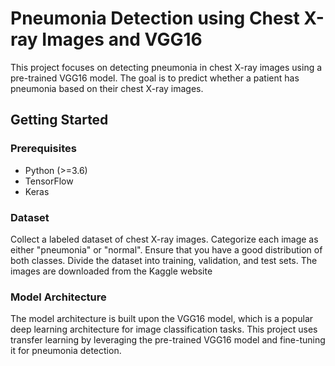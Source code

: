 # Pneumonia Detection using Chest X-ray Images and VGG16

This project focuses on detecting pneumonia in chest X-ray images using a pre-trained VGG16 model. The goal is to predict whether a patient has pneumonia based on their chest X-ray images.

## Getting Started

### Prerequisites

- Python (>=3.6)
- TensorFlow
- Keras

### Dataset
Collect a labeled dataset of chest X-ray images. Categorize each image as either "pneumonia" or "normal". Ensure that you have a good distribution of both classes. Divide the dataset into training, validation, and test sets. The images are downloaded from the Kaggle website

### Model Architecture
The model architecture is built upon the VGG16 model, which is a popular deep learning architecture for image classification tasks. This project uses transfer learning by leveraging the pre-trained VGG16 model and fine-tuning it for pneumonia detection.
